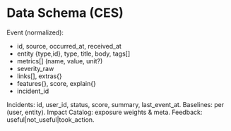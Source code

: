 # Data Schema (CES)

Event (normalized):
- id, source, occurred_at, received_at
- entity {type,id}, type, title, body, tags[]
- metrics[] (name, value, unit?)
- severity_raw
- links[], extras{}
- features{}, score, explain{}
- incident_id

Incidents: id, user_id, status, score, summary, last_event_at.
Baselines: per (user, entity).
Impact Catalog: exposure weights & meta.
Feedback: useful|not_useful|took_action.
